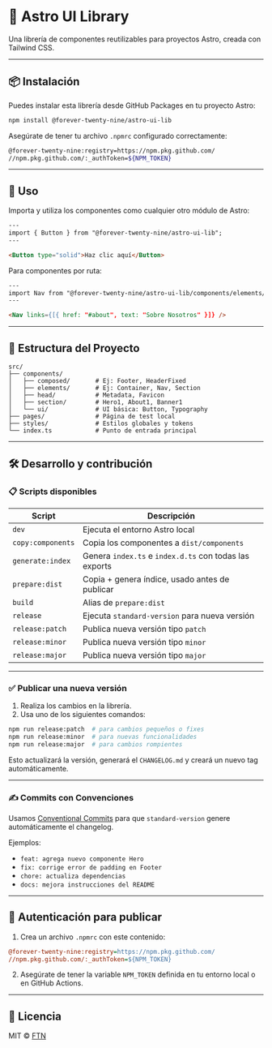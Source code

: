 # 🌌 Astro UI Library

Una librería de componentes reutilizables para proyectos Astro, creada con Tailwind CSS.

---

## 📦 Instalación

Puedes instalar esta librería desde GitHub Packages en tu proyecto Astro:

```bash
npm install @forever-twenty-nine/astro-ui-lib
````

Asegúrate de tener tu archivo `.npmrc` configurado correctamente:

```bash
@forever-twenty-nine:registry=https://npm.pkg.github.com/
//npm.pkg.github.com/:_authToken=${NPM_TOKEN}
```

---

## 🚀 Uso

Importa y utiliza los componentes como cualquier otro módulo de Astro:

```html
---
import { Button } from "@forever-twenty-nine/astro-ui-lib";
---

<Button type="solid">Haz clic aquí</Button>
```

Para componentes por ruta:

```html
---
import Nav from "@forever-twenty-nine/astro-ui-lib/components/elements/Nav.astro";
---

<Nav links={[{ href: "#about", text: "Sobre Nosotros" }]} />
```

---

## 🧱 Estructura del Proyecto

```
src/
├── components/
│   ├── composed/       # Ej: Footer, HeaderFixed
│   ├── elements/       # Ej: Container, Nav, Section
│   ├── head/           # Metadata, Favicon
│   ├── section/        # Hero1, About1, Banner1
│   └── ui/             # UI básica: Button, Typography
├── pages/              # Página de test local
├── styles/             # Estilos globales y tokens
└── index.ts            # Punto de entrada principal
```

---

## 🛠 Desarrollo y contribución

### 📋 Scripts disponibles

| Script            | Descripción                                            |
| ----------------- | ------------------------------------------------------ |
| `dev`             | Ejecuta el entorno Astro local                         |
| `copy:components` | Copia los componentes a `dist/components`              |
| `generate:index`  | Genera `index.ts` e `index.d.ts` con todas las exports |
| `prepare:dist`    | Copia + genera índice, usado antes de publicar         |
| `build`           | Alias de `prepare:dist`                                |
| `release`         | Ejecuta `standard-version` para nueva versión          |
| `release:patch`   | Publica nueva versión tipo `patch`                     |
| `release:minor`   | Publica nueva versión tipo `minor`                     |
| `release:major`   | Publica nueva versión tipo `major`                     |

---

### ✅ Publicar una nueva versión

1. Realiza los cambios en la librería.
2. Usa uno de los siguientes comandos:

```bash
npm run release:patch  # para cambios pequeños o fixes
npm run release:minor  # para nuevas funcionalidades
npm run release:major  # para cambios rompientes
```

Esto actualizará la versión, generará el `CHANGELOG.md` y creará un nuevo tag automáticamente.

---

### ✍️ Commits con Convenciones

Usamos [Conventional Commits](https://www.conventionalcommits.org/es/v1.0.0/) para que `standard-version` genere automáticamente el changelog.

Ejemplos:

* `feat: agrega nuevo componente Hero`
* `fix: corrige error de padding en Footer`
* `chore: actualiza dependencias`
* `docs: mejora instrucciones del README`

---

## 🧪 Autenticación para publicar

1. Crea un archivo `.npmrc` con este contenido:

```ini
@forever-twenty-nine:registry=https://npm.pkg.github.com/
//npm.pkg.github.com/:_authToken=${NPM_TOKEN}
```

2. Asegúrate de tener la variable `NPM_TOKEN` definida en tu entorno local o en GitHub Actions.

---

## 📝 Licencia

MIT © [FTN](https://github.com/Forever-twenty-nine)

```
